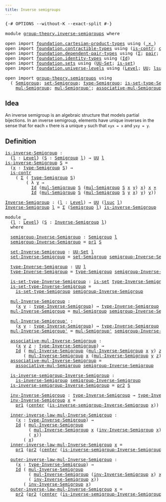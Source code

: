 ```yaml
---
title: Inverse semigroups
---
```


<pre class="Agda"><a id="44" class="Symbol">{-#</a> <a id="48" class="Keyword">OPTIONS</a> <a id="56" class="Pragma">--without-K</a> <a id="68" class="Pragma">--exact-split</a> <a id="82" class="Symbol">#-}</a>

<a id="87" class="Keyword">module</a> <a id="94" href="group-theory.inverse-semigroups.html" class="Module">group-theory.inverse-semigroups</a> <a id="126" class="Keyword">where</a>

<a id="133" class="Keyword">open</a> <a id="138" class="Keyword">import</a> <a id="145" href="foundation.cartesian-product-types.html" class="Module">foundation.cartesian-product-types</a> <a id="180" class="Keyword">using</a> <a id="186" class="Symbol">(</a><a id="187" href="foundation-core.cartesian-product-types.html#577" class="Function Operator">_×_</a><a id="190" class="Symbol">)</a>
<a id="192" class="Keyword">open</a> <a id="197" class="Keyword">import</a> <a id="204" href="foundation.contractible-types.html" class="Module">foundation.contractible-types</a> <a id="234" class="Keyword">using</a> <a id="240" class="Symbol">(</a><a id="241" href="foundation-core.contractible-types.html#992" class="Function">is-contr</a><a id="249" class="Symbol">;</a> <a id="251" href="foundation-core.contractible-types.html#1085" class="Function">center</a><a id="257" class="Symbol">)</a>
<a id="259" class="Keyword">open</a> <a id="264" class="Keyword">import</a> <a id="271" href="foundation.dependent-pair-types.html" class="Module">foundation.dependent-pair-types</a> <a id="303" class="Keyword">using</a> <a id="309" class="Symbol">(</a><a id="310" href="foundation-core.dependent-pair-types.html#502" class="Record">Σ</a><a id="311" class="Symbol">;</a> <a id="313" href="foundation-core.dependent-pair-types.html#575" class="InductiveConstructor">pair</a><a id="317" class="Symbol">;</a> <a id="319" href="foundation-core.dependent-pair-types.html#592" class="Field">pr1</a><a id="322" class="Symbol">;</a> <a id="324" href="foundation-core.dependent-pair-types.html#604" class="Field">pr2</a><a id="327" class="Symbol">)</a>
<a id="329" class="Keyword">open</a> <a id="334" class="Keyword">import</a> <a id="341" href="foundation.identity-types.html" class="Module">foundation.identity-types</a> <a id="367" class="Keyword">using</a> <a id="373" class="Symbol">(</a><a id="374" href="foundation-core.identity-types.html#1754" class="Datatype">Id</a><a id="376" class="Symbol">)</a>
<a id="378" class="Keyword">open</a> <a id="383" class="Keyword">import</a> <a id="390" href="foundation.sets.html" class="Module">foundation.sets</a> <a id="406" class="Keyword">using</a> <a id="412" class="Symbol">(</a><a id="413" href="foundation-core.sets.html#1177" class="Function">UU-Set</a><a id="419" class="Symbol">;</a> <a id="421" href="foundation-core.sets.html#1099" class="Function">is-set</a><a id="427" class="Symbol">)</a>
<a id="429" class="Keyword">open</a> <a id="434" class="Keyword">import</a> <a id="441" href="foundation.universe-levels.html" class="Module">foundation.universe-levels</a> <a id="468" class="Keyword">using</a> <a id="474" class="Symbol">(</a><a id="475" href="Agda.Primitive.html#597" class="Postulate">Level</a><a id="480" class="Symbol">;</a> <a id="482" href="foundation-core.universe-levels.html#222" class="Primitive">UU</a><a id="484" class="Symbol">;</a> <a id="486" href="Agda.Primitive.html#780" class="Primitive">lsuc</a><a id="490" class="Symbol">)</a>

<a id="493" class="Keyword">open</a> <a id="498" class="Keyword">import</a> <a id="505" href="group-theory.semigroups.html" class="Module">group-theory.semigroups</a> <a id="529" class="Keyword">using</a>
  <a id="537" class="Symbol">(</a> <a id="539" href="group-theory.semigroups.html#737" class="Function">Semigroup</a><a id="548" class="Symbol">;</a> <a id="550" href="group-theory.semigroups.html#881" class="Function">set-Semigroup</a><a id="563" class="Symbol">;</a> <a id="565" href="group-theory.semigroups.html#933" class="Function">type-Semigroup</a><a id="579" class="Symbol">;</a> <a id="581" href="group-theory.semigroups.html#1000" class="Function">is-set-type-Semigroup</a><a id="602" class="Symbol">;</a>
    <a id="608" href="group-theory.semigroups.html#1215" class="Function">mul-Semigroup</a><a id="621" class="Symbol">;</a> <a id="623" href="group-theory.semigroups.html#1335" class="Function">mul-Semigroup&#39;</a><a id="637" class="Symbol">;</a> <a id="639" href="group-theory.semigroups.html#1445" class="Function">associative-mul-Semigroup</a><a id="664" class="Symbol">)</a>
</pre>
## Idea

An inverse semigroup is an algebraic structure that models partial bijections. In an inverse semigroup, elements have unique inverses in the sense that for each `x` there is a unique `y` such that `xyx = x` and `yxy = y`.

## Definition

<pre class="Agda"><a id="is-inverse-Semigroup"></a><a id="926" href="group-theory.inverse-semigroups.html#926" class="Function">is-inverse-Semigroup</a> <a id="947" class="Symbol">:</a>
  <a id="951" class="Symbol">{</a><a id="952" href="group-theory.inverse-semigroups.html#952" class="Bound">l</a> <a id="954" class="Symbol">:</a> <a id="956" href="Agda.Primitive.html#597" class="Postulate">Level</a><a id="961" class="Symbol">}</a> <a id="963" class="Symbol">(</a><a id="964" href="group-theory.inverse-semigroups.html#964" class="Bound">S</a> <a id="966" class="Symbol">:</a> <a id="968" href="group-theory.semigroups.html#737" class="Function">Semigroup</a> <a id="978" href="group-theory.inverse-semigroups.html#952" class="Bound">l</a><a id="979" class="Symbol">)</a> <a id="981" class="Symbol">→</a> <a id="983" href="foundation-core.universe-levels.html#222" class="Primitive">UU</a> <a id="986" href="group-theory.inverse-semigroups.html#952" class="Bound">l</a>
<a id="988" href="group-theory.inverse-semigroups.html#926" class="Function">is-inverse-Semigroup</a> <a id="1009" href="group-theory.inverse-semigroups.html#1009" class="Bound">S</a> <a id="1011" class="Symbol">=</a>
  <a id="1015" class="Symbol">(</a><a id="1016" href="group-theory.inverse-semigroups.html#1016" class="Bound">x</a> <a id="1018" class="Symbol">:</a> <a id="1020" href="group-theory.semigroups.html#933" class="Function">type-Semigroup</a> <a id="1035" href="group-theory.inverse-semigroups.html#1009" class="Bound">S</a><a id="1036" class="Symbol">)</a> <a id="1038" class="Symbol">→</a>
  <a id="1042" href="foundation-core.contractible-types.html#992" class="Function">is-contr</a>
    <a id="1055" class="Symbol">(</a> <a id="1057" href="foundation-core.dependent-pair-types.html#502" class="Record">Σ</a> <a id="1059" class="Symbol">(</a> <a id="1061" href="group-theory.semigroups.html#933" class="Function">type-Semigroup</a> <a id="1076" href="group-theory.inverse-semigroups.html#1009" class="Bound">S</a><a id="1077" class="Symbol">)</a>
        <a id="1087" class="Symbol">(</a> <a id="1089" class="Symbol">λ</a> <a id="1091" href="group-theory.inverse-semigroups.html#1091" class="Bound">y</a> <a id="1093" class="Symbol">→</a>
          <a id="1105" href="foundation-core.identity-types.html#1754" class="Datatype">Id</a> <a id="1108" class="Symbol">(</a><a id="1109" href="group-theory.semigroups.html#1215" class="Function">mul-Semigroup</a> <a id="1123" href="group-theory.inverse-semigroups.html#1009" class="Bound">S</a> <a id="1125" class="Symbol">(</a><a id="1126" href="group-theory.semigroups.html#1215" class="Function">mul-Semigroup</a> <a id="1140" href="group-theory.inverse-semigroups.html#1009" class="Bound">S</a> <a id="1142" href="group-theory.inverse-semigroups.html#1016" class="Bound">x</a> <a id="1144" href="group-theory.inverse-semigroups.html#1091" class="Bound">y</a><a id="1145" class="Symbol">)</a> <a id="1147" href="group-theory.inverse-semigroups.html#1016" class="Bound">x</a><a id="1148" class="Symbol">)</a> <a id="1150" href="group-theory.inverse-semigroups.html#1016" class="Bound">x</a> <a id="1152" href="foundation-core.cartesian-product-types.html#577" class="Function Operator">×</a>
          <a id="1164" href="foundation-core.identity-types.html#1754" class="Datatype">Id</a> <a id="1167" class="Symbol">(</a><a id="1168" href="group-theory.semigroups.html#1215" class="Function">mul-Semigroup</a> <a id="1182" href="group-theory.inverse-semigroups.html#1009" class="Bound">S</a> <a id="1184" class="Symbol">(</a><a id="1185" href="group-theory.semigroups.html#1215" class="Function">mul-Semigroup</a> <a id="1199" href="group-theory.inverse-semigroups.html#1009" class="Bound">S</a> <a id="1201" href="group-theory.inverse-semigroups.html#1091" class="Bound">y</a> <a id="1203" href="group-theory.inverse-semigroups.html#1016" class="Bound">x</a><a id="1204" class="Symbol">)</a> <a id="1206" href="group-theory.inverse-semigroups.html#1091" class="Bound">y</a><a id="1207" class="Symbol">)</a> <a id="1209" href="group-theory.inverse-semigroups.html#1091" class="Bound">y</a><a id="1210" class="Symbol">))</a>

<a id="Inverse-Semigroup"></a><a id="1214" href="group-theory.inverse-semigroups.html#1214" class="Function">Inverse-Semigroup</a> <a id="1232" class="Symbol">:</a> <a id="1234" class="Symbol">(</a><a id="1235" href="group-theory.inverse-semigroups.html#1235" class="Bound">l</a> <a id="1237" class="Symbol">:</a> <a id="1239" href="Agda.Primitive.html#597" class="Postulate">Level</a><a id="1244" class="Symbol">)</a> <a id="1246" class="Symbol">→</a> <a id="1248" href="foundation-core.universe-levels.html#222" class="Primitive">UU</a> <a id="1251" class="Symbol">(</a><a id="1252" href="Agda.Primitive.html#780" class="Primitive">lsuc</a> <a id="1257" href="group-theory.inverse-semigroups.html#1235" class="Bound">l</a><a id="1258" class="Symbol">)</a>
<a id="1260" href="group-theory.inverse-semigroups.html#1214" class="Function">Inverse-Semigroup</a> <a id="1278" href="group-theory.inverse-semigroups.html#1278" class="Bound">l</a> <a id="1280" class="Symbol">=</a> <a id="1282" href="foundation-core.dependent-pair-types.html#502" class="Record">Σ</a> <a id="1284" class="Symbol">(</a><a id="1285" href="group-theory.semigroups.html#737" class="Function">Semigroup</a> <a id="1295" href="group-theory.inverse-semigroups.html#1278" class="Bound">l</a><a id="1296" class="Symbol">)</a> <a id="1298" href="group-theory.inverse-semigroups.html#926" class="Function">is-inverse-Semigroup</a>

<a id="1320" class="Keyword">module</a> <a id="1327" href="group-theory.inverse-semigroups.html#1327" class="Module">_</a>
  <a id="1331" class="Symbol">{</a><a id="1332" href="group-theory.inverse-semigroups.html#1332" class="Bound">l</a> <a id="1334" class="Symbol">:</a> <a id="1336" href="Agda.Primitive.html#597" class="Postulate">Level</a><a id="1341" class="Symbol">}</a> <a id="1343" class="Symbol">(</a><a id="1344" href="group-theory.inverse-semigroups.html#1344" class="Bound">S</a> <a id="1346" class="Symbol">:</a> <a id="1348" href="group-theory.inverse-semigroups.html#1214" class="Function">Inverse-Semigroup</a> <a id="1366" href="group-theory.inverse-semigroups.html#1332" class="Bound">l</a><a id="1367" class="Symbol">)</a>
  <a id="1371" class="Keyword">where</a>

  <a id="1380" href="group-theory.inverse-semigroups.html#1380" class="Function">semigroup-Inverse-Semigroup</a> <a id="1408" class="Symbol">:</a> <a id="1410" href="group-theory.semigroups.html#737" class="Function">Semigroup</a> <a id="1420" href="group-theory.inverse-semigroups.html#1332" class="Bound">l</a>
  <a id="1424" href="group-theory.inverse-semigroups.html#1380" class="Function">semigroup-Inverse-Semigroup</a> <a id="1452" class="Symbol">=</a> <a id="1454" href="foundation-core.dependent-pair-types.html#592" class="Field">pr1</a> <a id="1458" href="group-theory.inverse-semigroups.html#1344" class="Bound">S</a>

  <a id="1463" href="group-theory.inverse-semigroups.html#1463" class="Function">set-Inverse-Semigroup</a> <a id="1485" class="Symbol">:</a> <a id="1487" href="foundation-core.sets.html#1177" class="Function">UU-Set</a> <a id="1494" href="group-theory.inverse-semigroups.html#1332" class="Bound">l</a>
  <a id="1498" href="group-theory.inverse-semigroups.html#1463" class="Function">set-Inverse-Semigroup</a> <a id="1520" class="Symbol">=</a> <a id="1522" href="group-theory.semigroups.html#881" class="Function">set-Semigroup</a> <a id="1536" href="group-theory.inverse-semigroups.html#1380" class="Function">semigroup-Inverse-Semigroup</a>

  <a id="1567" href="group-theory.inverse-semigroups.html#1567" class="Function">type-Inverse-Semigroup</a> <a id="1590" class="Symbol">:</a> <a id="1592" href="foundation-core.universe-levels.html#222" class="Primitive">UU</a> <a id="1595" href="group-theory.inverse-semigroups.html#1332" class="Bound">l</a>
  <a id="1599" href="group-theory.inverse-semigroups.html#1567" class="Function">type-Inverse-Semigroup</a> <a id="1622" class="Symbol">=</a> <a id="1624" href="group-theory.semigroups.html#933" class="Function">type-Semigroup</a> <a id="1639" href="group-theory.inverse-semigroups.html#1380" class="Function">semigroup-Inverse-Semigroup</a>

  <a id="1670" href="group-theory.inverse-semigroups.html#1670" class="Function">is-set-type-Inverse-Semigroup</a> <a id="1700" class="Symbol">:</a> <a id="1702" href="foundation-core.sets.html#1099" class="Function">is-set</a> <a id="1709" href="group-theory.inverse-semigroups.html#1567" class="Function">type-Inverse-Semigroup</a>
  <a id="1734" href="group-theory.inverse-semigroups.html#1670" class="Function">is-set-type-Inverse-Semigroup</a> <a id="1764" class="Symbol">=</a>
    <a id="1770" href="group-theory.semigroups.html#1000" class="Function">is-set-type-Semigroup</a> <a id="1792" href="group-theory.inverse-semigroups.html#1380" class="Function">semigroup-Inverse-Semigroup</a>

  <a id="1823" href="group-theory.inverse-semigroups.html#1823" class="Function">mul-Inverse-Semigroup</a> <a id="1845" class="Symbol">:</a>
    <a id="1851" class="Symbol">(</a><a id="1852" href="group-theory.inverse-semigroups.html#1852" class="Bound">x</a> <a id="1854" href="group-theory.inverse-semigroups.html#1854" class="Bound">y</a> <a id="1856" class="Symbol">:</a> <a id="1858" href="group-theory.inverse-semigroups.html#1567" class="Function">type-Inverse-Semigroup</a><a id="1880" class="Symbol">)</a> <a id="1882" class="Symbol">→</a> <a id="1884" href="group-theory.inverse-semigroups.html#1567" class="Function">type-Inverse-Semigroup</a>
  <a id="1909" href="group-theory.inverse-semigroups.html#1823" class="Function">mul-Inverse-Semigroup</a> <a id="1931" class="Symbol">=</a> <a id="1933" href="group-theory.semigroups.html#1215" class="Function">mul-Semigroup</a> <a id="1947" href="group-theory.inverse-semigroups.html#1380" class="Function">semigroup-Inverse-Semigroup</a>

  <a id="1978" href="group-theory.inverse-semigroups.html#1978" class="Function">mul-Inverse-Semigroup&#39;</a> <a id="2001" class="Symbol">:</a>
    <a id="2007" class="Symbol">(</a><a id="2008" href="group-theory.inverse-semigroups.html#2008" class="Bound">x</a> <a id="2010" href="group-theory.inverse-semigroups.html#2010" class="Bound">y</a> <a id="2012" class="Symbol">:</a> <a id="2014" href="group-theory.inverse-semigroups.html#1567" class="Function">type-Inverse-Semigroup</a><a id="2036" class="Symbol">)</a> <a id="2038" class="Symbol">→</a> <a id="2040" href="group-theory.inverse-semigroups.html#1567" class="Function">type-Inverse-Semigroup</a>
  <a id="2065" href="group-theory.inverse-semigroups.html#1978" class="Function">mul-Inverse-Semigroup&#39;</a> <a id="2088" class="Symbol">=</a> <a id="2090" href="group-theory.semigroups.html#1335" class="Function">mul-Semigroup&#39;</a> <a id="2105" href="group-theory.inverse-semigroups.html#1380" class="Function">semigroup-Inverse-Semigroup</a>

  <a id="2136" href="group-theory.inverse-semigroups.html#2136" class="Function">associative-mul-Inverse-Semigroup</a> <a id="2170" class="Symbol">:</a>
    <a id="2176" class="Symbol">(</a><a id="2177" href="group-theory.inverse-semigroups.html#2177" class="Bound">x</a> <a id="2179" href="group-theory.inverse-semigroups.html#2179" class="Bound">y</a> <a id="2181" href="group-theory.inverse-semigroups.html#2181" class="Bound">z</a> <a id="2183" class="Symbol">:</a> <a id="2185" href="group-theory.inverse-semigroups.html#1567" class="Function">type-Inverse-Semigroup</a><a id="2207" class="Symbol">)</a> <a id="2209" class="Symbol">→</a>
    <a id="2215" href="foundation-core.identity-types.html#1754" class="Datatype">Id</a> <a id="2218" class="Symbol">(</a> <a id="2220" href="group-theory.inverse-semigroups.html#1823" class="Function">mul-Inverse-Semigroup</a> <a id="2242" class="Symbol">(</a><a id="2243" href="group-theory.inverse-semigroups.html#1823" class="Function">mul-Inverse-Semigroup</a> <a id="2265" href="group-theory.inverse-semigroups.html#2177" class="Bound">x</a> <a id="2267" href="group-theory.inverse-semigroups.html#2179" class="Bound">y</a><a id="2268" class="Symbol">)</a> <a id="2270" href="group-theory.inverse-semigroups.html#2181" class="Bound">z</a><a id="2271" class="Symbol">)</a>
       <a id="2280" class="Symbol">(</a> <a id="2282" href="group-theory.inverse-semigroups.html#1823" class="Function">mul-Inverse-Semigroup</a> <a id="2304" href="group-theory.inverse-semigroups.html#2177" class="Bound">x</a> <a id="2306" class="Symbol">(</a><a id="2307" href="group-theory.inverse-semigroups.html#1823" class="Function">mul-Inverse-Semigroup</a> <a id="2329" href="group-theory.inverse-semigroups.html#2179" class="Bound">y</a> <a id="2331" href="group-theory.inverse-semigroups.html#2181" class="Bound">z</a><a id="2332" class="Symbol">))</a>
  <a id="2337" href="group-theory.inverse-semigroups.html#2136" class="Function">associative-mul-Inverse-Semigroup</a> <a id="2371" class="Symbol">=</a>
    <a id="2377" href="group-theory.semigroups.html#1445" class="Function">associative-mul-Semigroup</a> <a id="2403" href="group-theory.inverse-semigroups.html#1380" class="Function">semigroup-Inverse-Semigroup</a>

  <a id="2434" href="group-theory.inverse-semigroups.html#2434" class="Function">is-inverse-semigroup-Inverse-Semigroup</a> <a id="2473" class="Symbol">:</a>
    <a id="2479" href="group-theory.inverse-semigroups.html#926" class="Function">is-inverse-Semigroup</a> <a id="2500" href="group-theory.inverse-semigroups.html#1380" class="Function">semigroup-Inverse-Semigroup</a>
  <a id="2530" href="group-theory.inverse-semigroups.html#2434" class="Function">is-inverse-semigroup-Inverse-Semigroup</a> <a id="2569" class="Symbol">=</a> <a id="2571" href="foundation-core.dependent-pair-types.html#604" class="Field">pr2</a> <a id="2575" href="group-theory.inverse-semigroups.html#1344" class="Bound">S</a>

  <a id="2580" href="group-theory.inverse-semigroups.html#2580" class="Function">inv-Inverse-Semigroup</a> <a id="2602" class="Symbol">:</a> <a id="2604" href="group-theory.inverse-semigroups.html#1567" class="Function">type-Inverse-Semigroup</a> <a id="2627" class="Symbol">→</a> <a id="2629" href="group-theory.inverse-semigroups.html#1567" class="Function">type-Inverse-Semigroup</a>
  <a id="2654" href="group-theory.inverse-semigroups.html#2580" class="Function">inv-Inverse-Semigroup</a> <a id="2676" href="group-theory.inverse-semigroups.html#2676" class="Bound">x</a> <a id="2678" class="Symbol">=</a>
    <a id="2684" href="foundation-core.dependent-pair-types.html#592" class="Field">pr1</a> <a id="2688" class="Symbol">(</a><a id="2689" href="foundation-core.contractible-types.html#1085" class="Function">center</a> <a id="2696" class="Symbol">(</a><a id="2697" href="group-theory.inverse-semigroups.html#2434" class="Function">is-inverse-semigroup-Inverse-Semigroup</a> <a id="2736" href="group-theory.inverse-semigroups.html#2676" class="Bound">x</a><a id="2737" class="Symbol">))</a>

  <a id="2743" href="group-theory.inverse-semigroups.html#2743" class="Function">inner-inverse-law-mul-Inverse-Semigroup</a> <a id="2783" class="Symbol">:</a>
    <a id="2789" class="Symbol">(</a><a id="2790" href="group-theory.inverse-semigroups.html#2790" class="Bound">x</a> <a id="2792" class="Symbol">:</a> <a id="2794" href="group-theory.inverse-semigroups.html#1567" class="Function">type-Inverse-Semigroup</a><a id="2816" class="Symbol">)</a> <a id="2818" class="Symbol">→</a>
    <a id="2824" href="foundation-core.identity-types.html#1754" class="Datatype">Id</a> <a id="2827" class="Symbol">(</a> <a id="2829" href="group-theory.inverse-semigroups.html#1823" class="Function">mul-Inverse-Semigroup</a>
         <a id="2860" class="Symbol">(</a> <a id="2862" href="group-theory.inverse-semigroups.html#1823" class="Function">mul-Inverse-Semigroup</a> <a id="2884" href="group-theory.inverse-semigroups.html#2790" class="Bound">x</a> <a id="2886" class="Symbol">(</a><a id="2887" href="group-theory.inverse-semigroups.html#2580" class="Function">inv-Inverse-Semigroup</a> <a id="2909" href="group-theory.inverse-semigroups.html#2790" class="Bound">x</a><a id="2910" class="Symbol">))</a>
         <a id="2922" class="Symbol">(</a> <a id="2924" href="group-theory.inverse-semigroups.html#2790" class="Bound">x</a><a id="2925" class="Symbol">))</a>
       <a id="2935" class="Symbol">(</a> <a id="2937" href="group-theory.inverse-semigroups.html#2790" class="Bound">x</a><a id="2938" class="Symbol">)</a>
  <a id="2942" href="group-theory.inverse-semigroups.html#2743" class="Function">inner-inverse-law-mul-Inverse-Semigroup</a> <a id="2982" href="group-theory.inverse-semigroups.html#2982" class="Bound">x</a> <a id="2984" class="Symbol">=</a>
    <a id="2990" href="foundation-core.dependent-pair-types.html#592" class="Field">pr1</a> <a id="2994" class="Symbol">(</a><a id="2995" href="foundation-core.dependent-pair-types.html#604" class="Field">pr2</a> <a id="2999" class="Symbol">(</a><a id="3000" href="foundation-core.contractible-types.html#1085" class="Function">center</a> <a id="3007" class="Symbol">(</a><a id="3008" href="group-theory.inverse-semigroups.html#2434" class="Function">is-inverse-semigroup-Inverse-Semigroup</a> <a id="3047" href="group-theory.inverse-semigroups.html#2982" class="Bound">x</a><a id="3048" class="Symbol">)))</a>

  <a id="3055" href="group-theory.inverse-semigroups.html#3055" class="Function">outer-inverse-law-mul-Inverse-Semigroup</a> <a id="3095" class="Symbol">:</a>
    <a id="3101" class="Symbol">(</a><a id="3102" href="group-theory.inverse-semigroups.html#3102" class="Bound">x</a> <a id="3104" class="Symbol">:</a> <a id="3106" href="group-theory.inverse-semigroups.html#1567" class="Function">type-Inverse-Semigroup</a><a id="3128" class="Symbol">)</a> <a id="3130" class="Symbol">→</a>
    <a id="3136" href="foundation-core.identity-types.html#1754" class="Datatype">Id</a> <a id="3139" class="Symbol">(</a> <a id="3141" href="group-theory.inverse-semigroups.html#1823" class="Function">mul-Inverse-Semigroup</a>
         <a id="3172" class="Symbol">(</a> <a id="3174" href="group-theory.inverse-semigroups.html#1823" class="Function">mul-Inverse-Semigroup</a> <a id="3196" class="Symbol">(</a><a id="3197" href="group-theory.inverse-semigroups.html#2580" class="Function">inv-Inverse-Semigroup</a> <a id="3219" href="group-theory.inverse-semigroups.html#3102" class="Bound">x</a><a id="3220" class="Symbol">)</a> <a id="3222" href="group-theory.inverse-semigroups.html#3102" class="Bound">x</a><a id="3223" class="Symbol">)</a>
         <a id="3234" class="Symbol">(</a> <a id="3236" href="group-theory.inverse-semigroups.html#2580" class="Function">inv-Inverse-Semigroup</a> <a id="3258" href="group-theory.inverse-semigroups.html#3102" class="Bound">x</a><a id="3259" class="Symbol">))</a>
       <a id="3269" class="Symbol">(</a> <a id="3271" href="group-theory.inverse-semigroups.html#2580" class="Function">inv-Inverse-Semigroup</a> <a id="3293" href="group-theory.inverse-semigroups.html#3102" class="Bound">x</a><a id="3294" class="Symbol">)</a>
  <a id="3298" href="group-theory.inverse-semigroups.html#3055" class="Function">outer-inverse-law-mul-Inverse-Semigroup</a> <a id="3338" href="group-theory.inverse-semigroups.html#3338" class="Bound">x</a> <a id="3340" class="Symbol">=</a>
    <a id="3346" href="foundation-core.dependent-pair-types.html#604" class="Field">pr2</a> <a id="3350" class="Symbol">(</a><a id="3351" href="foundation-core.dependent-pair-types.html#604" class="Field">pr2</a> <a id="3355" class="Symbol">(</a><a id="3356" href="foundation-core.contractible-types.html#1085" class="Function">center</a> <a id="3363" class="Symbol">(</a><a id="3364" href="group-theory.inverse-semigroups.html#2434" class="Function">is-inverse-semigroup-Inverse-Semigroup</a> <a id="3403" href="group-theory.inverse-semigroups.html#3338" class="Bound">x</a><a id="3404" class="Symbol">)))</a>
</pre>